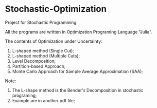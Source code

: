 # Stochastic-Optimization
Project for Stochastic Programming

All the programs are written in Optimization Programing Language "Julia".

The contents of Optimization under Uncertainty:

1. L-shaped method (Single Cut);
2. L-shaped method (Multiple Cuts);
3. Level Decomposition;
4. Partition-based Approach;
5. Monte Carlo Approach for Sample Average Approximation (SAA);

Note: 

1. The L-shape method is the Bender's Decomposition in stochastic programing;
2. Example are in another pdf file;
